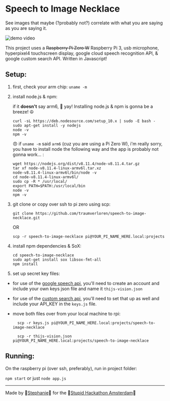 # Speech to Image Necklace

See images that maybe (?probably not?) correlate with what you are saying as you are saying it.

![demo video](demo.gif)

This project uses a ~~Raspberry Pi Zero W~~ Raspberry Pi 3, usb microphone, hyperpixel4 touchscreen display, google cloud speech recognition API, & google custom search API. Written in Javascript!

## Setup:

1. first, check your arm chip:
   `uname -m`

2. install node.js & npm:

   if it **doesn't** say arm6, 🎊 yay! Installing node.js & npm is gonna be a breeze! ☮️

   ```
   curl -sL https://deb.nodesource.com/setup_10.x | sudo -E bash -
   sudo apt-get install -y nodejs
   node -v
   npm -v
   ```

   😠 if `uname -m` said `arm6` (cuz you are using a Pi Zero W), i'm really sorry, you have to install node the following way and the app is probably not gonna work... :

   ```
   wget https://nodejs.org/dist/v8.11.4/node-v8.11.4.tar.gz
   tar xf node-v8.11.4-linux-armv6l.tar.xz
   node-v8.11.4-linux-armv6l/bin/node -v
   cd node-v8.11.4-linux-armv6l/
   sudo cp -R * /usr/local/
   export PATH=$PATH:/usr/local/bin
   node -v
   npm -v
   ```

3. git clone or copy over ssh to pi zero using scp:

   `git clone https://github.com/traumverloren/speech-to-image-necklace.git`

   OR

   `scp -r speech-to-image-necklace pi@YOUR_PI_NAME_HERE.local:projects`

4. install npm dependencies & SoX:

   ```
   cd speech-to-image-necklace
   sudo apt-get install sox libsox-fmt-all
   npm install
   ```

5. set up secret key files:

- for use of the [google speech api](https://cloud.google.com/speech-to-text/docs/quickstart-client-libraries), you'll need to create an account and include your own keys json file and name it `thijs-vision.json`

- for use of the [custom search api](https://developers.google.com/custom-search/json-api/v1/overview), you'll need to set that up as well and include your API_KEY in the `keys.js` file.

- move both files over from your local machine to rpi:

  ```
    scp -r keys.js pi@YOUR_PI_NAME_HERE.local:projects/speech-to-image-necklace

    scp -r thijs-vision.json pi@YOUR_PI_NAME_HERE.local:projects/speech-to-image-necklace
  ```

## Running:

On the raspberry pi (over ssh, preferably), run in project folder:

`npm start` or just `node app.js`

---

Made by 🐡[Stephanie](https://stephanie.lol)🐺 for the 💩[Stupid Hackathon Amsterdam](http://stupidhackathon.wtf)🌈

